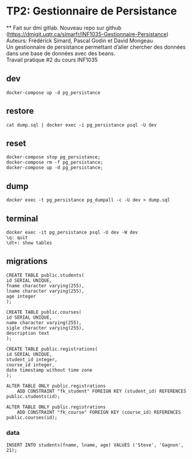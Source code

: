 # TP2: Gestionnaire de Persistance

** Fait sur dmi gitlab. Nouveau repo sur github (https://dmigit.uqtr.ca/simarfr/INF1035-Gestionnaire-Persistance) <br>
Auteurs: Frédérick Simard, Pascal Godin et David Mongeau <br>
Un gestionnaire de persistance permettant d’aller chercher des données dans une base de données avec des beans. <br>
Travail pratique #2 du cours INF1035

## dev
```
docker-compose up -d pg_persistance
```

## restore
```
cat dump.sql | docker exec -i pg_persistance psql -U dev
```

## reset
```
docker-compose stop pg_persistance;
docker-compose rm -f pg_persistance;
docker-compose up -d pg_persistance;
```

## dump 
```
docker exec -t pg_persistance pg_dumpall -c -U dev > dump.sql
```

## terminal
```
docker exec -it pg_persistance psql -U dev -W dev
\q: quit
\dt+: show tables
```

## migrations
```
CREATE TABLE public.students(
id SERIAL UNIQUE, 
fname character varying(255), 
lname character varying(255),
age integer
);

CREATE TABLE public.courses(
id SERIAL UNIQUE, 
name character varying(255), 
sigle character varying(255), 
description text
);

CREATE TABLE public.registrations(
id SERIAL UNIQUE, 
student_id integer,
course_id integer,
date timestamp without time zone
);

ALTER TABLE ONLY public.registrations
    ADD CONSTRAINT "fk_student" FOREIGN KEY (student_id) REFERENCES public.students(id);

ALTER TABLE ONLY public.registrations
    ADD CONSTRAINT "fk_course" FOREIGN KEY (course_id) REFERENCES public.courses(id);
```

### data
```
INSERT INTO students(fname, lname, age) VALUES ('Steve', 'Gagnon', 21);
```